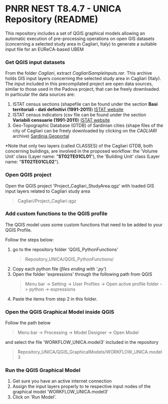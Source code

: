 # PNRR NEST T8.4.7 - UNICA Repository (README)

This repository includes a set of QGIS graphical models allowing an automatic execution of pre-processing operations on open GIS datasets (concerning a selected study area in Cagliari, Italy) to generate a suitable input file for an EUReCA-based UBEM

### Get QGIS input datasets
From the folder *Cagliari*, extract *CagliariSampleInputs.rar*. This archive holds GIS input layers concerning the selected study area in Cagliari (Italy). The input included in this precompilated project are open data sources, similar to those used in the Padova project, that can be freely downloaded. In particular the data sources are: 

1. ISTAT census sections (shapefile can be found under the section **Basi territoriali - dati definitivi (1991-2011)**) [ISTAT website](https://www.istat.it/it/archivio/104317#accordions)
2. ISTAT census indicators (csv file can be found under the section **Variabili censuarie (1991-2011)**) [ISTAT website](https://www.istat.it/it/archivio/104317#accordions)
3. Geo-Topographic Database (GTDB) of Sardinian cities (shape files of the city of Cagliari can be freely downloaded by clicking on the *CAGLIARI* archive) [Sardinia Geoportal](https://www.sardegnageoportale.it/index.php?xsl=2420&s=40&v=9&c=95648&na=1&n=10&esp=1&tb=14401)

*Note that only two layers (called CLASSES) of the Cagliari GTDB, both concerning buildings, are involved in the proposed workflow: the 'Volume Unit' class (Layer name: "**ST02TE01CL01**"), the 'Building Unit' class (Layer name: "**ST02TE01CL02**").

### Open QGIS project
Open the QGIS project 'Project_Cagliari_StudyArea.qgz' with loaded GIS input layers related to Cagliari study area
> Cagliari/Project_Cagliari.qgz

### Add custom functions to the QGIS profile

The QGIS model uses some custom functions that need to be added to your QGIS Profile. 

Follow the steps below:
1. go to the repository folder 'QGIS_PythonFunctions'
    > Repository_UNICA/QGIS_PythonFunctions/
2. Copy each python file (*files ending with '.py'*)
3. Open the folder 'expressions' through the following path from QGIS
   > Menu bar -> Setting -> User Profiles -> Open active profile folder -> python -> expressions
5. Paste the items from step 2 in this folder.

### Open the QGIS Graphical Model inside QGIS
Follow the path below
> Menu bar -> Processing -> Model Designer -> Open Model

and select the file 'WORKFLOW_UNICA.model3' included in the repository

> Repository_UNICA/QGIS_GraphicalModels/WORKFLOW_UNICA.model3

### Run the QGIS Graphical Model
1. Get sure you have an active internet connection
2. Assign the input layers properly to te respective input nodes of the graphical model 'WORKFLOW_UNICA.model3'
3. Click on 'Run Model'.


